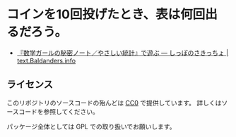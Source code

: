 # コインを10回投げたとき、表は何回出るだろう。

- [『数学ガールの秘密ノート／やさしい統計』で遊ぶ — しっぽのさきっちょ | text.Baldanders.info](http://text.baldanders.info/remark/2016/12/math-girl-secret-note-statistics/)

## ライセンス

このリポジトリのソースコードの殆んどは [CC0](http://creativecommons.org/publicdomain/zero/1.0/) で提供しています。
詳しくはソースコードを参照してください。

パッケージ全体としては GPL での取り扱いでお願いします。

